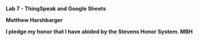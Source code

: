 **Lab 7 - ThingSpeak and Google Sheets**

**Matthew Harshbarger**

**I pledge my honor that I have abided by the Stevens Honor System. MBH**
